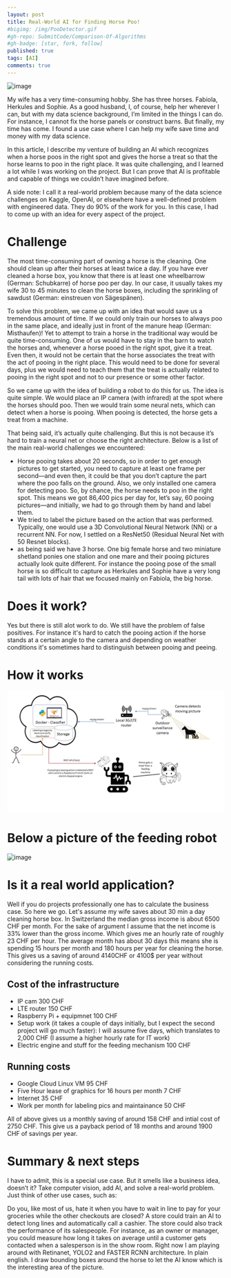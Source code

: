 ```yaml
---
layout: post
title: Real-World AI for Finding Horse Poo!
#bigimg: /img/PooDetector.gif 
#gh-repo: SubmitCode/Comparison-Of-Algorithms
#gh-badge: [star, fork, follow]
published: true
tags: [AI]
comments: true
---
```


![image](/img/PooDetector.gif)

My wife has a very time-consuming hobby. She has three horses. Fabiola, Herkules and Sophie. As a good husband, I, of course, help her wherever I can, but with my data science background, I’m limited in the things I can do. For instance, I cannot fix the horse panels or construct barns. But finally, my time has come. I found a use case where I can help my wife save time and money with my data science.

In this article, I describe my venture of building an AI which recognizes when a horse poos in the right spot and gives the horse a treat so that the horse learns to poo in the right place. It was quite challenging, and I learned a lot while I was working on the project. But I can prove that AI is profitable and capable of things we couldn’t have imagined before.

A side note: I call it a real-world problem because many of the data science challenges on Kaggle, OpenAI, or elsewhere have a well-defined problem with engineered data. They do 90% of the work for you. In this case, I had to come up with an idea for every aspect of the project.

# Challenge
The most time-consuming part of owning a horse is the cleaning. One should clean up after their horses at least twice a day. If you have ever cleaned a horse box, you know that there is at least one wheelbarrow (German: Schubkarre) of horse poo per day. In our case, it usually takes my wife 30 to 45 minutes to clean the horse boxes, including the sprinkling of sawdust (German: einstreuen von Sägespänen).

To solve this problem, we came up with an idea that would save us a tremendous amount of time. If we could only train our horses to always poo in the same place, and ideally just in front of the manure heap (German: Misthaufen)! Yet to attempt to train a horse in the traditional way would be quite time-consuming. One of us would have to stay in the barn to watch the horses and, whenever a horse pooed in the right spot, give it a treat. Even then, it would not be certain that the horse associates the treat with the act of pooing in the right place. This would need to be done for several days, plus we would need to teach them that the treat is actually related to pooing in the right spot and not to our presence or some other factor.

So we came up with the idea of building a robot to do this for us. The idea is quite simple. We would place an IP camera (with infrared) at the spot where the horses should poo. Then we would train some neural nets, which can detect when a horse is pooing. When pooing is detected, the horse gets a treat from a machine.

That being said, it’s actually quite challenging. But this is not because it’s hard to train a neural net or choose the right architecture. Below is a list of the main real-world challenges we encountered:

 - Horse pooing takes about 20 seconds, so in order to get enough pictures to get started, you need to capture at least one frame per second—and even then, it could be that you don’t capture the part where the poo falls on the ground. Also, we only installed one camera for detecting poo. So, by chance, the horse needs to poo in the right spot. This means we got 86,400 pics per day for, let’s say, 60 pooing pictures—and initially, we had to go through them by hand and label them.
 - We tried to label the picture based on the action that was performed. Typically, one would use a 3D Convolutional Neural Network (NN) or a recurrent NN. For now, I settled on a ResNet50 (Residual Neural Net with 50 Resnet blocks).
 - as being said we have 3 horse. One big female horse and two miniature shetland ponies one stalion and one mare and their pooing pictures actually look quite different. For instance the pooing pose of the small horse is so difficult to capture as Herkules and Sophie have a very long tail with lots of hair that we focused mainly on Fabiola, the big horse.

# Does it work?
Yes but there is still alot work to do. We still have the problem of false positives. For instance it's hard to catch the pooing action if the horse stands at a certain angle to the camera and depending on weather conditions it's sometimes hard to distinguish between pooing and peeing.

# How it works
![image](/img/solution_outline.jpg)

# Below a picture of the feeding robot
![image](/img/feeding_robot.gif)

# Is it a real world application?
Well if you do projects professionally one has to calculate the business case. So here we go. Let's assume my wife saves about 30 min a day cleaning horse box. In Switzerland the median gross income is about 6500 CHF per month. For the sake of argument I assume that the net income is 33% lower than the gross income. Which gives me an hourly rate of roughly 23 CHF per hour. The average month has about 30 days this means she is spending 15 hours per month and 180 hours per year for cleaning the horse. This gives us a saving of around 4140CHF or 4100$ per year without considering the running costs.

## Cost of the infrastructure
- IP cam 300 CHF
- LTE router 150 CHF
- Raspberry Pi + equipmnet 100 CHF
- Setup work (it takes a couple of days initially, but I expect the second project will go much faster): I will assume five days, which translates to 2,000 CHF (I assume a higher hourly rate for IT work)
- Electric engine and stuff for the feeding mechanism 100 CHF

## Running costs
- Google Cloud Linux VM 95 CHF
- Five Hour lease of graphics for 16 hours per month 7 CHF
- Internet 35 CHF
- Work per month for labeling pics and maintainance 50 CHF

All of above gives us a monthly saving of around 158 CHF and intial cost of 2750 CHF. This give us a payback period of 18 months and around 1900 CHF of savings per year.

# Summary & next steps
I have to admit, this is a special use case. But it smells like a business idea, doesn’t it? Take computer vision, add AI, and solve a real-world problem. Just think of other use cases, such as:

Do you, like most of us, hate it when you have to wait in line to pay for your groceries while the other checkouts are closed? A store could train an AI to detect long lines and automatically call a cashier.
The store could also track the performance of its salespeople. For instance, as an owner or manager, you could measure how long it takes on average until a customer gets contacted when a salesperson is in the show room.
Right now I am playing around with Retinanet, YOLO2 and FASTER RCNN architecture. In plain english. I draw bounding boxes around the horse to let the AI know which is the interesting area of the picture.
